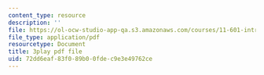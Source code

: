 ```yaml
---
content_type: resource
description: ''
file: https://ol-ocw-studio-app-qa.s3.amazonaws.com/courses/11-601-introduction-to-environmental-policy-and-planning-fall-2016/72dd6eaf83f089b00fdec9e3e49762ce_gj8RoTm9jxM.pdf
file_type: application/pdf
resourcetype: Document
title: 3play pdf file
uid: 72dd6eaf-83f0-89b0-0fde-c9e3e49762ce
---
```

